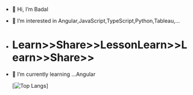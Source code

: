- 👋 Hi, I’m Badal
- 👀 I’m interested in Angular,JavaScript,TypeScript,Python,Tableau,...
- # Learn>>Share>>LessonLearn>>Learn>>Share>>
- 🌱 I’m currently learning ...Angular


     [![Top Langs](https://github-readme-stats.vercel.app/api/top-langs/?username=pateba06&layout=compact)]

<!---
pateba06/pateba06 is a ✨ special ✨ repository because its `README.md` (this file) appears on your GitHub profile.
You can click the Preview link to take a look at your changes.
--->
